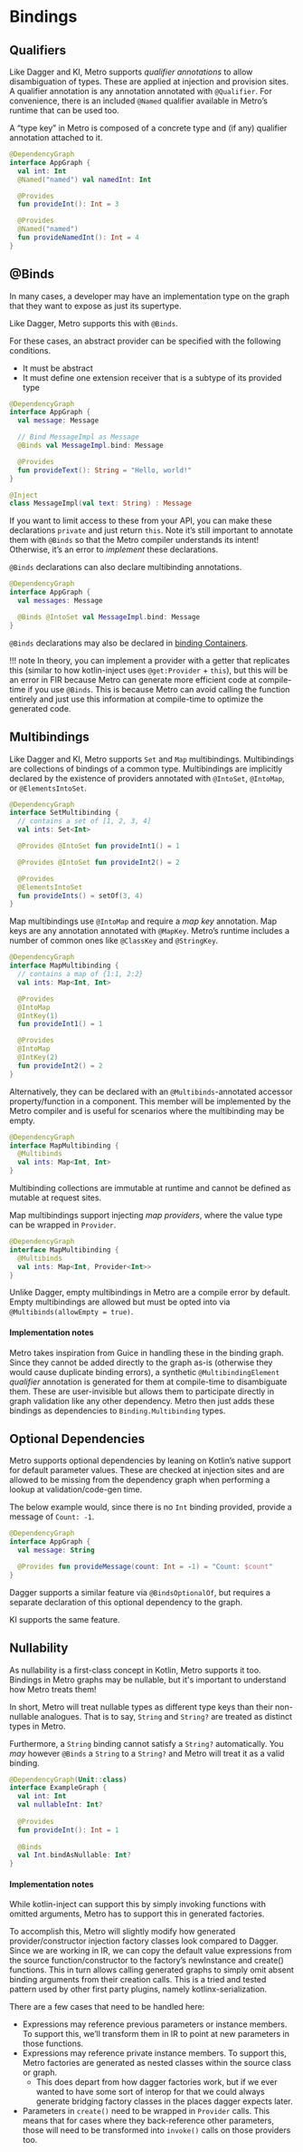 # Bindings

## Qualifiers

Like Dagger and KI, Metro supports *qualifier annotations* to allow disambiguation of types. These are applied at injection and provision sites. A qualifier annotation is any annotation annotated with `@Qualifier`. For convenience, there is an included `@Named` qualifier available in Metro’s runtime that can be used too.

A “type key” in Metro is composed of a concrete type and (if any) qualifier annotation attached to it.

```kotlin
@DependencyGraph
interface AppGraph {
  val int: Int
  @Named("named") val namedInt: Int

  @Provides
  fun provideInt(): Int = 3

  @Provides
  @Named("named")
  fun provideNamedInt(): Int = 4
}
```

## @Binds

In many cases, a developer may have an implementation type on the graph that they want to expose as just its supertype.

Like Dagger, Metro supports this with `@Binds`.

For these cases, an abstract provider can be specified with the following conditions.

* It must be abstract
* It must define one extension receiver that is a subtype of its provided type

```kotlin
@DependencyGraph
interface AppGraph {
  val message: Message

  // Bind MessageImpl as Message
  @Binds val MessageImpl.bind: Message

  @Provides
  fun provideText(): String = "Hello, world!"
}

@Inject
class MessageImpl(val text: String) : Message
```

If you want to limit access to these from your API, you can make these declarations `private` and just return `this`. Note it’s still important to annotate them with `@Binds` so that the Metro compiler understands its intent! Otherwise, it’s an error to *implement* these declarations.

`@Binds` declarations can also declare multibinding annotations.

```kotlin
@DependencyGraph
interface AppGraph {
  val messages: Message

  @Binds @IntoSet val MessageImpl.bind: Message
}
```

`@Binds` declarations may also be declared in [binding Containers](dependency-graphs.md#binding-containers).

!!! note
    In theory, you can implement a provider with a getter that replicates this (similar to how kotlin-inject uses `@get:Provider` + `this`), but this will be an error in FIR because Metro can generate more efficient code at compile-time if you use `@Binds`. This is because Metro can avoid calling the function entirely and just use this information at compile-time to optimize the generated code.

## Multibindings

Like Dagger and KI, Metro supports `Set` and `Map` multibindings. Multibindings are collections of bindings of a common type. Multibindings are implicitly declared by the existence of providers annotated with `@IntoSet`, `@IntoMap`, or `@ElementsIntoSet`.

```kotlin
@DependencyGraph
interface SetMultibinding {
  // contains a set of [1, 2, 3, 4]
  val ints: Set<Int>

  @Provides @IntoSet fun provideInt1() = 1

  @Provides @IntoSet fun provideInt2() = 2

  @Provides
  @ElementsIntoSet
  fun provideInts() = setOf(3, 4)
}
```

Map multibindings use `@IntoMap` and require a *map key* annotation. Map keys are any annotation annotated with `@MapKey`. Metro’s runtime includes a number of common ones like `@ClassKey` and `@StringKey`.

```kotlin
@DependencyGraph
interface MapMultibinding {
  // contains a map of {1:1, 2:2}
  val ints: Map<Int, Int>

  @Provides
  @IntoMap
  @IntKey(1)
  fun provideInt1() = 1

  @Provides
  @IntoMap
  @IntKey(2)
  fun provideInt2() = 2
}
```

Alternatively, they can be declared with an `@Multibinds`-annotated accessor property/function in a component. This member will be implemented by the Metro compiler and is useful for scenarios where the multibinding may be empty.

```kotlin
@DependencyGraph
interface MapMultibinding {
  @Multibinds
  val ints: Map<Int, Int>
}
```

Multibinding collections are immutable at runtime and cannot be defined as mutable at request sites.

Map multibindings support injecting *map providers*, where the value type can be wrapped in `Provider`.

```kotlin
@DependencyGraph
interface MapMultibinding {
  @Multibinds
  val ints: Map<Int, Provider<Int>>
}
```

Unlike Dagger, empty multibindings in Metro are a compile error by default. Empty multibindings are allowed but must be opted into via `@Multibinds(allowEmpty = true)`.

#### Implementation notes

Metro takes inspiration from Guice in handling these in the binding graph. Since they cannot be added directly to the graph as-is (otherwise they would cause duplicate binding errors), a synthetic `@MultibindingElement` _qualifier_ annotation is generated for them at compile-time to disambiguate them. These are user-invisible but allows them to participate directly in graph validation like any other dependency. Metro then just adds these bindings as dependencies to `Binding.Multibinding` types.

## Optional Dependencies

Metro supports optional dependencies by leaning on Kotlin’s native support for default parameter values. These are checked at injection sites and are allowed to be missing from the dependency graph when performing a lookup at validation/code-gen time.

The below example would, since there is no `Int` binding provided, provide a message of `Count: -1`.

```kotlin
@DependencyGraph
interface AppGraph {
  val message: String

  @Provides fun provideMessage(count: Int = -1) = "Count: $count"
}
```

Dagger supports a similar feature via `@BindsOptionalOf`, but requires a separate declaration of this optional dependency to the graph.

KI supports the same feature.

## Nullability

As nullability is a first-class concept in Kotlin, Metro supports it too. Bindings in Metro graphs may be nullable, but it's important to understand how Metro treats them!

In short, Metro will treat nullable types as different type keys than their non-nullable analogues. That is to say, `String` and `String?` are treated as distinct types in Metro.

Furthermore, a `String` binding cannot satisfy a `String?` automatically. You _may_ however `@Binds` a `String` to a `String?` and Metro will treat it as a valid binding.

```kotlin
@DependencyGraph(Unit::class)
interface ExampleGraph {
  val int: Int
  val nullableInt: Int?
  
  @Provides
  fun provideInt(): Int = 1
  
  @Binds
  val Int.bindAsNullable: Int?
}
```

#### Implementation notes

While kotlin-inject can support this by simply invoking functions with omitted arguments, Metro has to support this in generated factories.

To accomplish this, Metro will slightly modify how generated provider/constructor injection factory classes look compared to Dagger. Since we are working in IR, we can copy the default value expressions from the source function/constructor to the factory’s newInstance and create() functions. This in turn allows calling generated graphs to simply omit absent binding arguments from their creation calls. This is a tried and tested pattern used by other first party plugins, namely kotlinx-serialization.

There are a few cases that need to be handled here:

* Expressions may reference previous parameters or instance members. To support this, we’ll transform them in IR to point at new parameters in those functions.
* Expressions may reference private instance members. To support this, Metro factories are generated as nested classes within the source class or graph.
    * This does depart from how dagger factories work, but if we ever wanted to have some sort of interop for that we could always generate bridging factory classes in the places dagger expects later.
* Parameters in `create()` need to be wrapped in `Provider` calls. This means that for cases where they back-reference other parameters, those will need to be transformed into `invoke()` calls on those providers too.
